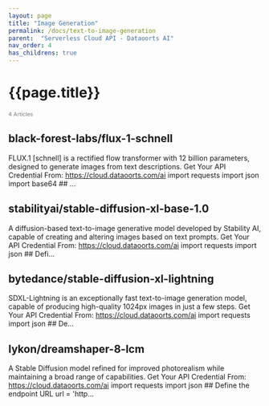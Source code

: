 ```yaml
---
layout: page
title: "Image Generation"
permalink: /docs/text-to-image-generation
parent:  "Serverless Cloud API - Dataoorts AI"
nav_order: 4
has_childrens: true
---
```


# {{page.title}}

<div style="font-size:0.78em;color: #797878; margin-bottom:1.5em;">
     <span>4 Articles</span>
</div>

## black-forest-labs/flux-1-schnell 
FLUX.1 [schnell] is a rectified flow transformer with 12 billion parameters, designed to generate images from text descriptions. Get Your API Credential From: https://cloud.dataoorts.com/ai import requests import json import base64 ## ...

## stabilityai/stable-diffusion-xl-base-1.0 
A diffusion-based text-to-image generative model developed by Stability AI, capable of creating and altering images based on text prompts. Get Your API Credential From: https://cloud.dataoorts.com/ai import requests import json ## Defi...

## bytedance/stable-diffusion-xl-lightning 
SDXL-Lightning is an exceptionally fast text-to-image generation model, capable of producing high-quality 1024px images in just a few steps. Get Your API Credential From: https://cloud.dataoorts.com/ai import requests import json ## De...
 
## lykon/dreamshaper-8-lcm 
A Stable Diffusion model refined for improved photorealism while maintaining a broad range of capabilities. Get Your API Credential From: https://cloud.dataoorts.com/ai import requests import json ## Define the endpoint URL url = 'http...
